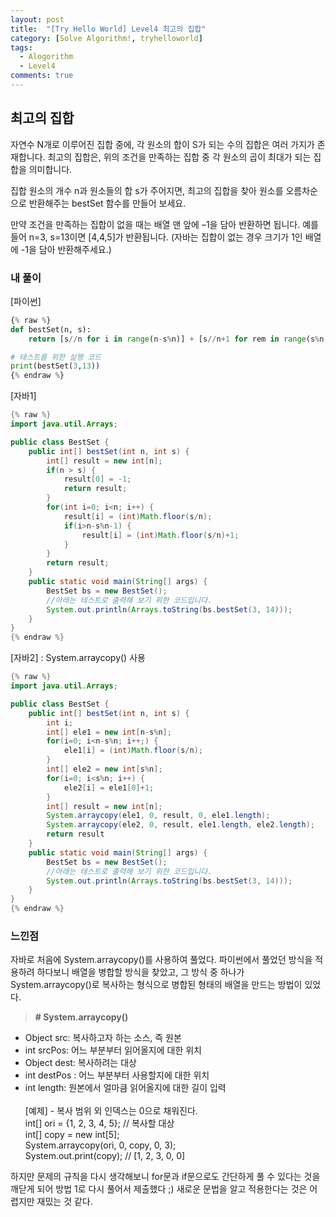 ```yaml
---
layout: post
title:  "[Try Hello World] Level4 최고의 집합"
category: [Solve Algorithm!, tryhelloworld]
tags:
  - Alogorithm
  - Level4
comments: true
---
```


## 최고의 집합
자연수 N개로 이루어진 집합 중에, 각 원소의 합이 S가 되는 수의 집합은 여러 가지가 존재합니다. 최고의 집합은, 위의 조건을 만족하는 집합 중 각 원소의 곱이 최대가 되는 집합을 의미합니다. 

집합 원소의 개수 n과 원소들의 합 s가 주어지면, 최고의 집합을 찾아 원소를 오름차순으로 반환해주는 bestSet 함수를 만들어 보세요. 

만약 조건을 만족하는 집합이 없을 때는 배열 맨 앞에 –1을 담아 반환하면 됩니다. 예를 들어 n=3, s=13이면 [4,4,5]가 반환됩니다.
(자바는 집합이 없는 경우 크기가 1인 배열에 -1을 담아 반환해주세요.)

### 내 풀이

[파이썬]

```python
{% raw %}
def bestSet(n, s):
    return [s//n for i in range(n-s%n)] + [s//n+1 for rem in range(s%n)]

# 테스트를 위한 실행 코드
print(bestSet(3,13))
{% endraw %}
```

[자바1]

```java
{% raw %}
import java.util.Arrays;

public class BestSet {
    public int[] bestSet(int n, int s) {
        int[] result = new int[n];
        if(n > s) {
            result[0] = -1;
            return result;
        }
        for(int i=0; i<n; i++) {
            result[i] = (int)Math.floor(s/n);
            if(i>n-s%n-1) {
                result[i] = (int)Math.floor(s/n)+1;
            }
        }
        return result;
    }
    public static void main(String[] args) {
        BestSet bs = new BestSet();
        //아래는 테스트로 출력해 보기 위한 코드입니다.
        System.out.println(Arrays.toString(bs.bestSet(3, 14)));
    }
}
{% endraw %}
```

[자바2] : System.arraycopy() 사용

```java
{% raw %}
import java.util.Arrays;

public class BestSet {
    public int[] bestSet(int n, int s) {
        int i;
        int[] ele1 = new int[n-s%n];
        for(i=0; i<n-s%n; i++;) {
            ele1[i] = (int)Math.floor(s/n);
        }
        int[] ele2 = new int[s%n];
        for(i=0; i<s%n; i++) {
            ele2[i] = ele1[0]+1;
        }
        int[] result = new int[n];
        System.arraycopy(ele1, 0, result, 0, ele1.length);
        System.arraycopy(ele2, 0, result, ele1.length, ele2.length);
        return result 
    }
    public static void main(String[] args) {
        BestSet bs = new BestSet();
        //아래는 테스트로 출력해 보기 위한 코드입니다.
        System.out.println(Arrays.toString(bs.bestSet(3, 14)));
    }
}
{% endraw %}
```

### 느낀점
자바로 처음에 System.arraycopy()를 사용하여 풀었다. 파이썬에서 풀었던 방식을 적용하려 하다보니 배열을 병합할 방식을 찾았고, 그 방식 중 하나가 System.arraycopy()로 복사하는 형식으로 병합된 형태의 배열을 만드는 방법이 있었다.

> **# System.arraycopy()** <br />
- Object src: 복사하고자 하는 소스, 즉 원본  <br />
- int srcPos: 어느 부분부터 읽어올지에 대한 위치  <br />
- Object dest: 복사하려는 대상  <br />
- int destPos : 어느 부분부터 사용할지에 대한 위치  <br />
- int length: 원본에서 얼마큼 읽어올지에 대한 길이 입력  <br /><br />
[예제] - 복사 범위 외 인덱스는 0으로 채워진다. <br />
int[] ori = {1, 2, 3, 4, 5}; // 복사할 대상 <br />
int[] copy = new int[5]; <br />
System.arraycopy(ori, 0, copy, 0, 3); <br />
System.out.print(copy); // [1, 2, 3, 0, 0] 

하지만 문제의 규칙을 다시 생각해보니 for문과 if문으로도 간단하게 풀 수 있다는 것을 깨닫게 되어 방법 1로 다시 풀어서 제출했다 ;) 새로운 문법을 알고 적용한다는 것은 어렵지만 재밌는 것 같다.